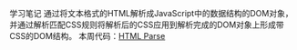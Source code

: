 学习笔记
通过将文本格式的HTML解析成JavaScript中的数据结构的DOM对象，并通过解析匹配CSS规则将解析后的CSS应用到解析完成的DOM对象上形成带CSS的DOM结构。
本周代码：[HTML Parse](https://github.com/hansonfang/toy_browser)